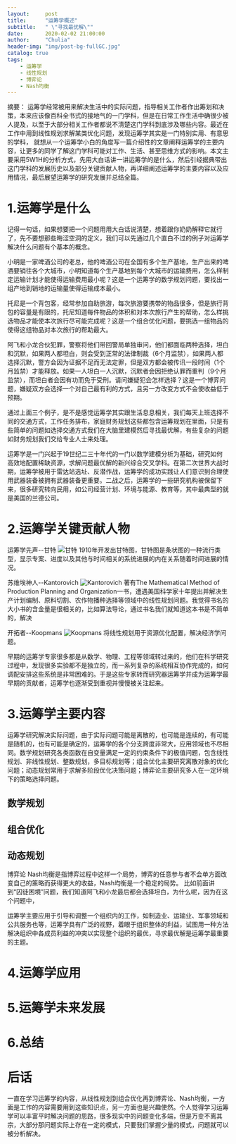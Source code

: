 ```yaml
---
layout:     post
title:      "运筹学概述"
subtitle:   " \"寻找最优解\""
date:       2020-02-02 21:00:00
author:     "Chulia"
header-img: "img/post-bg-fullGC.jpg"
catalog: true
tags:
    - 运筹学
    - 线性规划
    - 博弈论
    - Nash均衡
---
```


摘要：
运筹学经常被用来解决生活中的实际问题，指导相关工作者作出筹划和决策，本来应该像百科全书式的接地气的一门学科，但是在日常工作生活中确很少被人提及，以至于大部分相关工作者都说不清楚这门学科到底涉及哪些内容。最近在工作中用到线性规划求解某类优化问题，发现运筹学其实是一门特别实用、有意思的学科，
就想从一个运筹学小白的角度写一篇介绍性的文章阐释运筹学的主要内容，让更多的同学了解这门学科可能对工作、生活、甚至思维方式的影响。本文主要采用5W1H的分析方式，先用大白话讲一讲运筹学的是什么，然后引经据典带出这门学科的发展历史以及部分关键贡献人物，再详细阐述运筹学的主要内容以及应用情况，最后展望运筹学的研究发展并总结全篇。

# 1.运筹学是什么
记得一句话，如果想要把一个问题用用大白话说清楚，想着跟你奶奶解释它就行了，先不要想那些晦涩空洞的定义，我们可以先通过几个直白不过的例子对运筹学解决什么问题有个基本的概念。

小明是一家啤酒公司的老总，他的啤酒公司在全国有多个生产基地，生产出来的啤酒要销往各个大城市，小明知道每个生产基地到每个大城市的运输费用，怎么样制定运输计划才能使得运输费用最小呢？这是一个运筹学的数学规划问题，要找出一组产地到销地的运输量使得运输成本最小。

托尼是一个背包客，经常参加自助旅游，每次旅游要携带的物品很多，但是旅行背包的容量是有限的，托尼知道每件物品的体积和对本次旅行产生的帮助，怎么样挑选物品才能使本次旅行尽可能完成呢？这是一个组合优化问题，要挑选一组物品的使得这组物品对本次旅行的帮助最大。

阿飞和小龙合伙犯罪，警察将他们带回警局单独审问，他们都面临两种选择，坦白和沉默，如果两人都坦白，则会受到正常的法律制裁（6个月监禁），如果两人都选择沉默，警方会因为证据不足而无法定罪，但是双方都会被传讯一段时间（1个月监禁）才能释放。如果一人坦白一人沉默，沉默者会因拒绝认罪而重判（9个月监禁），而坦白者会因有功而免于受刑。请问嫌疑犯会怎样选择？这是一个博弈问题，嫌疑双方会选择一个对自己最有利的方式，且另一方改变方式不会使收益低于预期。

通过上面三个例子，是不是感觉运筹学其实跟生活息息相关，我们每天上班选择不同的交通方式，工作任务排布，家庭财务规划这些都包含运筹规划在里面，只是有些简单的问题如选择交通方式我们在大脑里建模然后寻找最优解，有些复杂的问题如财务规划我们交给专业人士来处理。

运筹学是一门兴起于19世纪二三十年代的一门以数学建模分析为基础，研究如何高效地配置稀缺资源，求解问题最优解的新兴综合交叉学科。在第二次世界大战时期，运筹学被用于雷达站选址、反潜作战，运筹学的成功实践让人们意识到合理使用武器装备被拥有武器装备更重要。二战之后，运筹学的一些研究机构被保留下来，很多研究转向民用，如公司经营计划、环境与能源、教育等，其中最典型的就是美国的兰德公司。

# 2.运筹学关键贡献人物
运筹学先声--甘特
![甘特](https://upload.wikimedia.org/wikipedia/commons/e/e8/Henry_Gantt.jpg)
1910年开发出甘特图，甘特图是条状图的一种流行类型，显示专案、进度以及其他与时间相关的系统进展的内在关系随着时间进展的情况。

苏维埃神人--Kantorovich
![Kantorovich](https://upload.wikimedia.org/wikipedia/commons/thumb/f/f4/Leonid_Kantorovich_1975.jpg/360px-Leonid_Kantorovich_1975.jpg)
著有The Mathematical Method of Production Planning and Organization一书，遭遇美国科学家十年提出并解决生产计划编制、原料切割、农作物播种选择等领域中的线性规划问题。我觉得书名的大小书的含金量是很相关的，比如算法导论，通过书名我们就知道这本书是不简单的，解决

开拓者--Koopmans
![Koopmans](https://upload.wikimedia.org/wikipedia/commons/thumb/5/51/TjallingKoopmans1967.jpg/440px-TjallingKoopmans1967.jpg)
将线性规划用于资源优化配置，解决经济学问题。

早期的运筹学专家很多都是从数学、物理、工程等领域转过来的，他们在科学研究过程中，发现很多实验都不是独立的，而一系列复杂的系统相互协作完成的，如何调配安排这些系统是非常困难的。于是这些专家转而研究器运筹学并成为运筹学最早期的贡献者，运筹学也逐渐受到重视并慢慢被关注起来。
# 3.运筹学主要内容
运筹学研究解决实际问题，由于实际问题可能是离散的，也可能是连续的，有可能是随机的，也有可能是确定的，运筹学的各个分支跨度非常大，应用领域也不尽相同。数学规划研究各类函数在自变量满足一定的约束条件下的极值问题，包含线性规划、非线性规划、整数规划，多目标规划等；组合优化主要研究离散对象的优化问题；动态规划常用于求解多阶段优化决策问题；博弈论主要研究多人在一定环境下的策略选择问题。

## 数学规划


## 组合优化

## 动态规划

博弈论
Nash均衡是指博弈过程中这样一个局势，博弈的任意参与者不会单方面改变自己的策略而获得更大的收益，Nash均衡是一个稳定的局势。
比如前面讲到“囚徒困境”问题，我们知道阿飞和小龙最后都会选择坦白，为什么呢，因为在这个问题中，

运筹学主要应用于引导和调整一个组织内的工作，如制造业、运输业、军事领域和公共服务也等，运筹学具有广泛的视野，着眼于组织整体的利益，试图用一种方法解决组织中各成员利益的冲突以实现整个组织的最优，寻求最优解是运筹学最重要的主题。


# 4.运筹学应用

# 5.运筹学未来发展

# 6.总结

# 后话
一直在学习运筹学的内容，从线性规划到组合优化再到博弈论、Nash均衡，一方面是工作的内容需要用到这些知识点，另一方面也是兴趣使然。个人觉得学习运筹学可以丰富平时解决问题的思路，很多现实中的问题变化多端，但是万变不离其宗，大部分那问题实际上存在一定的模式，只要我们掌握少量的模式，问题就可以被分析解决。
